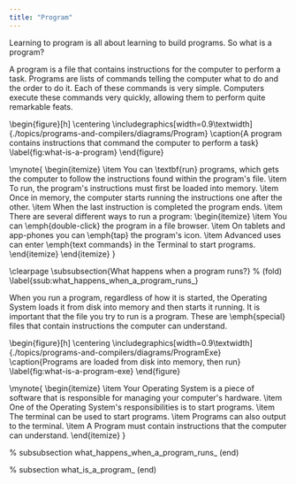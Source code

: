 ```yaml
---
title: "Program"
---
```


Learning to program is all about learning to build programs. So what is a program?

A program is a file that contains instructions for the computer to perform a task. Programs are lists of commands telling the computer what to do and the order to do it. Each of these commands is very simple. Computers execute these commands very quickly, allowing them to perform quite remarkable feats.

\begin{figure}[h]
   \centering
   \includegraphics[width=0.9\textwidth]{./topics/programs-and-compilers/diagrams/Program} 
   \caption{A program contains instructions that command the computer to perform a task}
   \label{fig:what-is-a-program}
\end{figure}

\mynote{
\begin{itemize}
  \item You can \textbf{run} programs, which gets the computer to follow the instructions found within the program's file.
  \item To run, the program's instructions must first be loaded into memory.
  \item Once in memory, the computer starts running the instructions one after the other.
  \item When the last instruction is completed the program ends.
  \item There are several different ways to run a program:
  \begin{itemize}
    \item You can \emph{double-click} the program in a file browser.
    \item On tablets and app-phones you can \emph{tap} the program's icon.
    \item Advanced uses can enter \emph{text commands} in the Terminal to start programs.
  \end{itemize}
\end{itemize}
}

\clearpage
\subsubsection{What happens when a program runs?} % (fold)
\label{ssub:what_happens_when_a_program_runs_}

When you run a program, regardless of how it is started, the Operating System loads it from disk into memory and then starts it running. It is important that the file you try to run is a program. These are \emph{special} files that contain instructions the computer can understand.

\begin{figure}[h]
   \centering
   \includegraphics[width=0.9\textwidth]{./topics/programs-and-compilers/diagrams/ProgramExe} 
   \caption{Programs are loaded from disk into memory, then run}
   \label{fig:what-is-a-program-exe}
\end{figure}

\mynote{
\begin{itemize}
  \item Your Operating System is a piece of software that is responsible for managing your computer's hardware.
  \item One of the Operating System's responsibilities is to start programs.
  \item The terminal can be used to start programs.
  \item Programs can also output to the terminal.
  \item A Program must contain instructions that the computer can understand.
\end{itemize}
}

% subsubsection what_happens_when_a_program_runs_ (end)

% subsection what_is_a_program_ (end)